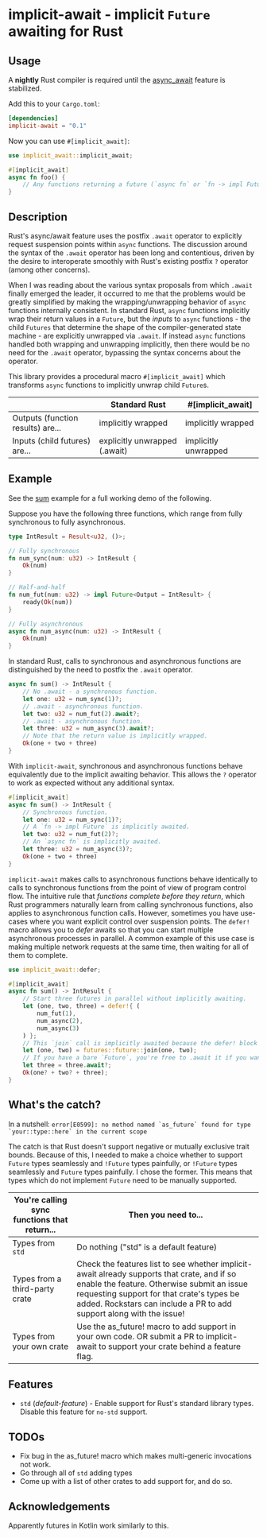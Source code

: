 # implicit-await - implicit `Future` awaiting for Rust

## Usage

A **nightly** Rust compiler is required until the [async_await](https://github.com/rust-lang/rust/issues/50547) feature is stabilized.

Add this to your `Cargo.toml`:

```toml
[dependencies]
implicit-await = "0.1"
```

Now you can use `#[implicit_await]`:

```rust
use implicit_await::implicit_await;

#[implicit_await]
async fn foo() {
    // Any functions returning a future (`async fn` or `fn -> impl Future`) will be automatically awaited.
}
```

## Description

Rust's async/await feature uses the postfix `.await` operator to explicitly request suspension points within `async` functions. The discussion around the syntax of the `.await` operator has been long and contentious, driven by the desire to interoperate smoothly with Rust's existing postfix `?` operator (among other concerns).

When I was reading about the various syntax proposals from which `.await` finally emerged the leader, it occurred to me that the problems would be greatly simplified by making the wrapping/unwrapping behavior of `async` functions internally consistent. In standard Rust, `async` functions implicitly wrap their return values in a `Future`, but the *inputs* to `async` functions - the child `Futures` that determine the shape of the compiler-generated state machine - are explicitly unwrapped via `.await`. If instead `async` functions handled both wrapping and unwrapping implicitly, then there would be no need for the `.await` operator, bypassing the syntax concerns about the operator.

This library provides a procedural macro `#[implicit_await]` which transforms `async` functions to implicitly unwrap child `Future`s.

|                                   | Standard Rust                 | #[implicit_await]    |
|-----------------------------------|-------------------------------|----------------------|
| Outputs (function results) are... | implicitly wrapped            | implicitly wrapped   |
| Inputs (child futures) are...     | explicitly unwrapped (.await) | implicitly unwrapped |

## Example

See the [sum](implicit-await/examples/sum.rs) example for a full working demo of the following.

Suppose you have the following three functions, which range from fully synchronous to fully asynchronous.

```rust
type IntResult = Result<u32, ()>;

// Fully synchronous
fn num_sync(num: u32) -> IntResult {
    Ok(num)
}

// Half-and-half
fn num_fut(num: u32) -> impl Future<Output = IntResult> {
    ready(Ok(num))
}

// Fully asynchronous
async fn num_async(num: u32) -> IntResult {
    Ok(num)
}
```

In standard Rust, calls to synchronous and asynchronous functions are distinguished by the need to postfix the `.await` operator.

```rust
async fn sum() -> IntResult {
    // No .await - a synchronous function.
    let one: u32 = num_sync(1)?;
    // .await - asynchronous function.
    let two: u32 = num_fut(2).await?;
    // .await - asynchronous function.
    let three: u32 = num_async(3).await?;
    // Note that the return value is implicitly wrapped.
    Ok(one + two + three)
}
```

With `implicit-await`, synchronous and asynchronous functions behave equivalently due to the implicit awaiting behavior. This allows the `?` operator to work as expected without any additional syntax.

```rust
#[implicit_await]
async fn sum() -> IntResult {
    // Synchronous function.
    let one: u32 = num_sync(1)?;
    // A `fn -> impl Future` is implicitly awaited.
    let two: u32 = num_fut(2)?;
    // An `async fn` is implicitly awaited.
    let three: u32 = num_async(3)?;
    Ok(one + two + three)
}
```

`implicit-await` makes calls to asynchronous functions behave identically to calls to synchronous functions from the point of view of program control flow. The intuitive rule that *functions complete before they return*, which Rust programmers naturally learn from calling synchronous functions, also applies to asynchronous function calls. However, sometimes you have use-cases where you want explicit control over suspension points. The `defer!` macro allows you to *defer* awaits so that you can start multiple asynchronous processes in parallel. A common example of this use case is making multiple network requests at the same time, then waiting for all of them to complete.

```rust
use implicit_await::defer;

#[implicit_await]
async fn sum() -> IntResult {
    // Start three futures in parallel without implicitly awaiting.
    let (one, two, three) = defer!{ (
        num_fut(1),
        num_async(2),
        num_async(3)
    ) };
    // This `join` call is implicitly awaited because the defer! block ended.
    let (one, two) = futures::future::join(one, two);
    // If you have a bare `Future`, you're free to .await it if you want.
    let three = three.await?;
    Ok(one? + two? + three);
}
```

## What's the catch?

In a nutshell: ``error[E0599]: no method named `as_future` found for type `your::type::here` in the current scope``

The catch is that Rust doesn't support negative or mutually exclusive trait bounds. Because of this, I needed to make a choice whether to support `Future` types seamlessly and `!Future` types painfully, or `!Future` types seamlessly and `Future` types painfully. I chose the former. This means that types which do not implement `Future` need to be manually supported.

| You're calling sync functions that return... | Then you need to...                                                                                                                                                                                                                                               |
|----------------------------------------------|-------------------------------------------------------------------------------------------------------------------------------------------------------------------------------------------------------------------------------------------------------------------|
| Types from `std`                             | Do nothing ("std" is a default feature)                                                                                                                                                                                                                           |
| Types from a third-party crate               |  Check the features list to see whether implicit-await already supports that crate, and if so enable the feature. Otherwise submit an issue requesting support for that crate's types be added.   Rockstars can include a PR to add support along with the issue! |
| Types from your own crate                    |  Use the as_future! macro to add support in your own code. OR submit a PR to implicit-await to support your crate behind a feature flag.

## Features

* `std` (*default-feature*) - Enable support for Rust's standard library types. Disable this feature for `no-std` support.

## TODOs

* Fix bug in the as_future! macro which makes multi-generic invocations not work.
* Go through all of `std` adding types
* Come up with a list of other crates to add support for, and do so.

## Acknowledgements

Apparently futures in Kotlin work similarly to this.